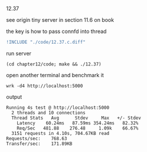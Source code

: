 12.37

see origin tiny server in section 11.6 on book

the key is how to pass connfd into thread

```diff
!INCLUDE "./code/12.37.c.diff"
```

run server

    (cd chapter12/code; make && ./12.37)

open another terminal and benchmark it

    wrk -d4 http://localhost:5000

output

    Running 4s test @ http://localhost:5000
      2 threads and 10 connections
      Thread Stats   Avg      Stdev     Max   +/- Stdev
        Latency    60.24ms   87.59ms 354.24ms   82.32%
        Req/Sec   481.88    276.48     1.09k    66.67%
      3151 requests in 4.10s, 704.67KB read
    Requests/sec:    768.63
    Transfer/sec:    171.89KB
